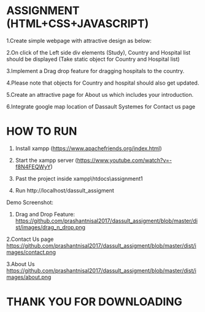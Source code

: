 

# ASSIGNMENT (HTML+CSS+JAVASCRIPT)

1.Create simple webpage with attractive design as below:

2.On click of the Left side div elements (Study), Country and Hospital list should be displayed (Take static object for Country and Hospital list)

3.Implement a Drag drop feature for dragging hospitals to the country. 

4.Please note that objects for Country and hospital should also get updated.

5.Create an attractive page for About us which includes your introduction.

6.Integrate google map location of Dassault Systemes for Contact us page


# HOW TO RUN
1. 	Install xampp (https://www.apachefriends.org/index.html)

2.  Start the xampp server 
	(https://www.youtube.com/watch?v=-f8N4FEQWyY)

3. Past the project inside xampp\htdocs\assignment1

4. Run http://localhost/dassult_assigment

Demo Screenshot:

1. Drag and Drop Feature:
https://github.com/prashantnisal2017/dassult_assigment/blob/master/dist/images/drag_n_drop.png

2.Contact Us page
https://github.com/prashantnisal2017/dassult_assigment/blob/master/dist/images/contact.png

3.About Us
https://github.com/prashantnisal2017/dassult_assigment/blob/master/dist/images/about.png




# THANK YOU FOR DOWNLOADING

